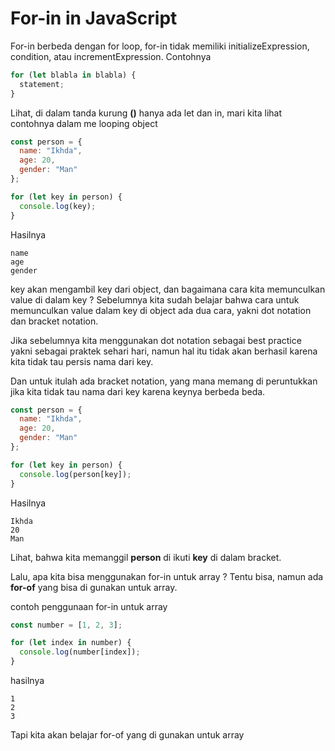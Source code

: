# For-in in JavaScript

For-in berbeda dengan for loop, for-in tidak memiliki initializeExpression, condition, atau incrementExpression. Contohnya

```javascript
for (let blabla in blabla) {
  statement;
}
```

Lihat, di dalam tanda kurung **()** hanya ada let dan in, mari kita lihat contohnya dalam me looping object

```javascript
const person = {
  name: "Ikhda",
  age: 20,
  gender: "Man"
};

for (let key in person) {
  console.log(key);
}
```

Hasilnya

```
name
age
gender
```

key akan mengambil key dari object, dan bagaimana cara kita memunculkan value di dalam key ? Sebelumnya kita sudah belajar bahwa cara untuk memunculkan value dalam key di object ada dua cara, yakni dot notation dan bracket notation.

Jika sebelumnya kita menggunakan dot notation sebagai best practice yakni sebagai praktek sehari hari, namun hal itu tidak akan berhasil karena kita tidak tau persis nama dari key.

Dan untuk itulah ada bracket notation, yang mana memang di peruntukkan jika kita tidak tau nama dari key karena keynya berbeda beda.

```javascript
const person = {
  name: "Ikhda",
  age: 20,
  gender: "Man"
};

for (let key in person) {
  console.log(person[key]);
}
```

Hasilnya

```
Ikhda
20
Man
```

Lihat, bahwa kita memanggil **person** di ikuti **key** di dalam bracket.

Lalu, apa kita bisa menggunakan for-in untuk array ? Tentu bisa, namun ada **for-of** yang bisa di gunakan untuk array.

contoh penggunaan for-in untuk array

```javascript
const number = [1, 2, 3];

for (let index in number) {
  console.log(number[index]);
}
```

hasilnya

```
1
2
3
```

Tapi kita akan belajar for-of yang di gunakan untuk array
